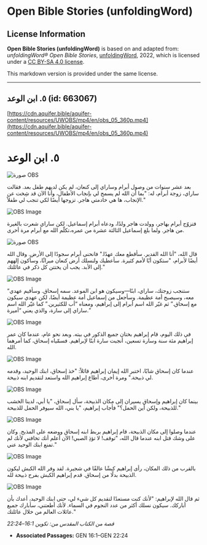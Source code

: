 # Open Bible Stories (unfoldingWord)

## License Information

**Open Bible Stories (unfoldingWord)** is based on and adapted from: _unfoldingWord® Open Bible Stories_, [unfoldingWord](https://unfoldingword.org/utw), 2022, which is licensed under a [CC BY-SA 4.0 license](https://creativecommons.org/licenses/by-sa/4.0/legalcode.en).

This markdown version is provided under the same license.



--------------------------------

## ٥. ابن الوعد (id: 663067)

[https://cdn.aquifer.bible/aquifer-content/resources/UWOBS/mp4/en/obs_05_360p.mp4](https://cdn.aquifer.bible/aquifer-content/resources/UWOBS/mp4/en/obs_05_360p.mp4)

٥. ابن الوعد
============

![صورة OBS](https://cdn.aquifer.bible/aquifer-content/resources/UWOBS/jpg/360px/obs-en-05-01.jpg)

بعد عشر سنوات من وصول أبرام وساراي إلى كنعان، لم يكن لديهم طفل بعد. فقالت ساراي، زوجة أبرام، له: "بما أن الله لم يسمح لي بإنجاب الأطفال، وأنا الآن قد شِخت عن الإنجاب، ها هي خادمتي هاجر. تزوجها أيضًا لكي تنجب لي طفلاً."

![OBS Image](https://cdn.aquifer.bible/aquifer-content/resources/UWOBS/jpg/360px/obs-en-05-02.jpg)

فتزوّج أبرام بهاجر، وولدت هاجر ولدًا، ودعاه أبرام إسماعيل. لكن ساراي شعرت بالغيرة من هاجر. ولما بلغ إسماعيل الثالثة عشرة من عمره،تكلّم الله مع أبرام مرة أخرى.

![صورة OBS](https://cdn.aquifer.bible/aquifer-content/resources/UWOBS/jpg/360px/obs-en-05-03.jpg)

قال الله، "أنا الله القدير. سأقطع معك عهدًا." فانحنى أبرام سجودًا إلى الأرض. وقال الله أيضًا لأبرام، "ستكون أبًا لأمم كثيرة. سأعطيك ولنسلك أرض كنعان ميراثًا، وسأكون إلههم إلى الأبد. يجب أن يختتن كل ذكر في عائلتك."

![OBS Image](https://cdn.aquifer.bible/aquifer-content/resources/UWOBS/jpg/360px/obs-en-05-04.jpg)

“ستنجب زوجتك، ساراي، ابنًا—وسيكون هو ابن الموعد. سمه إسحاق. وسأقيم عهدي معه، وسيصبح أمة عظيمة. وسأجعل من إسماعيل أمة عظيمة أيضًا، لكن عهدي سيكون مع إسحاق.” ثم غيّر الله اسم أبرام إلى إبراهيم، ومعناه “أب للكثيرين.” كما غيّر الله اسم ساراي إلى سارة، والذي يعني “أميرة.”

![OBS Image](https://cdn.aquifer.bible/aquifer-content/resources/UWOBS/jpg/360px/obs-en-05-05.jpg)

في ذلك اليوم، قام إبراهيم بختان جميع الذكور في بيته. وبعد نحو عام، عندما كان عمر إبراهيم مئة سنة وسارة تسعين، أنجبت سارة ابنًا لإبراهيم. فسمّياه إسحاق، كما أمرهما الله.

![OBS Image](https://cdn.aquifer.bible/aquifer-content/resources/UWOBS/jpg/360px/obs-en-05-06.jpg)

عندما كان إسحاق شابًا، اختبر الله إيمان إبراهيم قائلاً: "خذ إسحاق، ابنك الوحيد، وقدمه لي ذبيحة." ومرة أخرى، أطاع إبراهيم الله واستعد لتقديم ابنه ذبيحة.

![OBS Image](https://cdn.aquifer.bible/aquifer-content/resources/UWOBS/jpg/360px/obs-en-05-07.jpg)

بينما كان إبراهيم وإسحاق يسيران إلى مكان الذبيحة، سأل إسحاق، "يا أبي، لدينا الخشب للذبيحة، ولكن أين الحمل؟" فأجاب إبراهيم، "يا بني، الله سيوفر الحمل للذبيحة."

![OBS Image](https://cdn.aquifer.bible/aquifer-content/resources/UWOBS/jpg/360px/obs-en-05-08.jpg)

عندما وصلوا إلى مكان الذبيحة، قام إبراهيم بربط ابنه إسحاق ووضعه على المذبح. وكان على وشك قتل ابنه عندما قال الله، "توقف! لا تؤذِ الصبي! الآن أعلم أنك تخافني لأنك لم تمنع ابنك الوحيد عني."

![OBS Image](https://cdn.aquifer.bible/aquifer-content/resources/UWOBS/jpg/360px/obs-en-05-09.jpg)

بالقرب من ذلك المكان، رأى إبراهيم كبشًا عالقًا في شجيرة. لقد وفر الله الكبش ليكون الذبيحة بدلًا من إسحاق. قدم إبراهيم الكبش بفرح ذبيحة لله.

![OBS Image](https://cdn.aquifer.bible/aquifer-content/resources/UWOBS/jpg/360px/obs-en-05-10.jpg)

ثم قال الله لإبراهيم: "لأنك كنت مستعدًا لتقديم كل شيء لي، حتى ابنك الوحيد، أعدك بأن أباركك. سيكون نسلك أكثر من عدد النجوم في السماء. لأنك أطعتني، سأبارك جميع عائلات العالم من خلال عائلتك."

*قصة من الكتاب المقدس من: تكوين 16:1–22:24*

* **Associated Passages:** GEN 16:1–GEN 22:24

